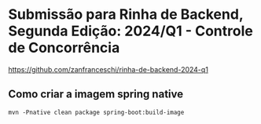 # Submissão para Rinha de Backend, Segunda Edição: 2024/Q1 - Controle de Concorrência

https://github.com/zanfranceschi/rinha-de-backend-2024-q1


## Como criar a imagem spring native

```
mvn -Pnative clean package spring-boot:build-image
```
